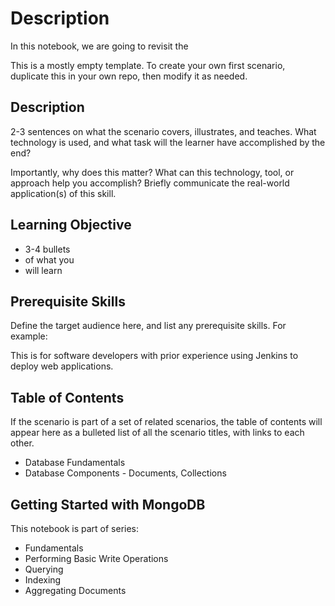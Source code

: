 # Description
In this notebook, we are going to revisit the 

This is a mostly empty template. To create your own first scenario, duplicate this in your own repo, then modify it as needed.

## Description

2-3 sentences on what the scenario covers, illustrates, and teaches. What technology is used, and what task will the learner have accomplished by the end?

Importantly, why does this matter? What can this technology, tool, or approach help you accomplish? Briefly communicate the real-world application(s) of this skill.

## Learning Objective

- 3-4 bullets
- of what you
- will learn

## Prerequisite Skills

Define the target audience here, and list any prerequisite skills. For example:

This is for software developers with prior experience using Jenkins to deploy web applications.

## Table of Contents

If the scenario is part of a set of related scenarios, the table of contents will appear here as a bulleted list of all the scenario titles, with links to each other.

- Database Fundamentals
- Database Components - Documents, Collections

## Getting Started with MongoDB
This notebook is part of series:

- Fundamentals 
- Performing Basic Write Operations
- Querying
- Indexing
- Aggregating Documents


